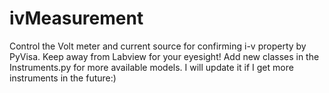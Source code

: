 # ivMeasurement
Control the Volt meter and current source for confirming i-v property by PyVisa. Keep away from Labview for your eyesight!
Add new classes in the Instruments.py for more available models. 
I will update it if I get more instruments in the future:)
